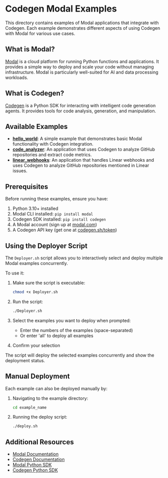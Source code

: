 # Codegen Modal Examples

This directory contains examples of Modal applications that integrate with Codegen. Each example demonstrates different aspects of using Codegen with Modal for various use cases.

## What is Modal?

[Modal](https://modal.com) is a cloud platform for running Python functions and applications. It provides a simple way to deploy and scale your code without managing infrastructure. Modal is particularly well-suited for AI and data processing workloads.

## What is Codegen?

[Codegen](https://codegen.com) is a Python SDK for interacting with intelligent code generation agents. It provides tools for code analysis, generation, and manipulation.

## Available Examples

- **[hello_world](./hello_world)**: A simple example that demonstrates basic Modal functionality with Codegen integration.
- **[code_analyzer](./code_analyzer)**: An application that uses Codegen to analyze GitHub repositories and extract code metrics.
- **[linear_webhooks](./linear_webhooks)**: An application that handles Linear webhooks and uses Codegen to analyze GitHub repositories mentioned in Linear issues.

## Prerequisites

Before running these examples, ensure you have:

1. Python 3.10+ installed
2. Modal CLI installed: `pip install modal`
3. Codegen SDK installed: `pip install codegen`
4. A Modal account (sign up at [modal.com](https://modal.com))
5. A Codegen API key (get one at [codegen.sh/token](https://www.codegen.sh/token))

## Using the Deployer Script

The `Deployer.sh` script allows you to interactively select and deploy multiple Modal examples concurrently.

To use it:

1. Make sure the script is executable:
   ```bash
   chmod +x Deployer.sh
   ```

2. Run the script:
   ```bash
   ./Deployer.sh
   ```

3. Select the examples you want to deploy when prompted:
   - Enter the numbers of the examples (space-separated)
   - Or enter 'all' to deploy all examples

4. Confirm your selection

The script will deploy the selected examples concurrently and show the deployment status.

## Manual Deployment

Each example can also be deployed manually by:

1. Navigating to the example directory:
   ```bash
   cd example_name
   ```

2. Running the deploy script:
   ```bash
   ./deploy.sh
   ```

## Additional Resources

- [Modal Documentation](https://modal.com/docs/guide)
- [Codegen Documentation](https://docs.codegen.com)
- [Modal Python SDK](https://github.com/modal-labs/modal-client)
- [Codegen Python SDK](https://github.com/Zeeeepa/codegen)

